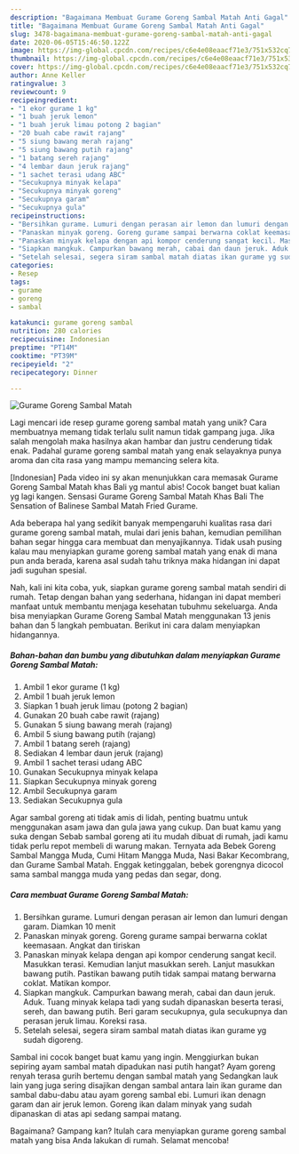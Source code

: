 ```yaml
---
description: "Bagaimana Membuat Gurame Goreng Sambal Matah Anti Gagal"
title: "Bagaimana Membuat Gurame Goreng Sambal Matah Anti Gagal"
slug: 3478-bagaimana-membuat-gurame-goreng-sambal-matah-anti-gagal
date: 2020-06-05T15:46:50.122Z
image: https://img-global.cpcdn.com/recipes/c6e4e08eaacf71e3/751x532cq70/gurame-goreng-sambal-matah-foto-resep-utama.jpg
thumbnail: https://img-global.cpcdn.com/recipes/c6e4e08eaacf71e3/751x532cq70/gurame-goreng-sambal-matah-foto-resep-utama.jpg
cover: https://img-global.cpcdn.com/recipes/c6e4e08eaacf71e3/751x532cq70/gurame-goreng-sambal-matah-foto-resep-utama.jpg
author: Anne Keller
ratingvalue: 3
reviewcount: 9
recipeingredient:
- "1 ekor gurame 1 kg"
- "1 buah jeruk lemon"
- "1 buah jeruk limau potong 2 bagian"
- "20 buah cabe rawit rajang"
- "5 siung bawang merah rajang"
- "5 siung bawang putih rajang"
- "1 batang sereh rajang"
- "4 lembar daun jeruk rajang"
- "1 sachet terasi udang ABC"
- "Secukupnya minyak kelapa"
- "Secukupnya minyak goreng"
- "Secukupnya garam"
- "Secukupnya gula"
recipeinstructions:
- "Bersihkan gurame. Lumuri dengan perasan air lemon dan lumuri dengan garam. Diamkan 10 menit"
- "Panaskan minyak goreng. Goreng gurame sampai berwarna coklat keemasaan. Angkat dan tiriskan"
- "Panaskan minyak kelapa dengan api kompor cenderung sangat kecil. Masukkan terasi. Kemudian lanjut masukkan sereh. Lanjut masukkan bawang putih. Pastikan bawang putih tidak sampai matang berwarna coklat. Matikan kompor."
- "Siapkan mangkuk. Campurkan bawang merah, cabai dan daun jeruk. Aduk. Tuang minyak kelapa tadi yang sudah dipanaskan beserta terasi, sereh, dan bawang putih. Beri garam secukupnya, gula secukupnya dan perasan jeruk limau. Koreksi rasa."
- "Setelah selesai, segera siram sambal matah diatas ikan gurame yg sudah digoreng."
categories:
- Resep
tags:
- gurame
- goreng
- sambal

katakunci: gurame goreng sambal 
nutrition: 280 calories
recipecuisine: Indonesian
preptime: "PT14M"
cooktime: "PT39M"
recipeyield: "2"
recipecategory: Dinner

---
```



![Gurame Goreng Sambal Matah](https://img-global.cpcdn.com/recipes/c6e4e08eaacf71e3/751x532cq70/gurame-goreng-sambal-matah-foto-resep-utama.jpg)

Lagi mencari ide resep gurame goreng sambal matah yang unik? Cara membuatnya memang tidak terlalu sulit namun tidak gampang juga. Jika salah mengolah maka hasilnya akan hambar dan justru cenderung tidak enak. Padahal gurame goreng sambal matah yang enak selayaknya punya aroma dan cita rasa yang mampu memancing selera kita.

[Indonesian] Pada video ini sy akan menunjukkan cara memasak Gurame Goreng Sambal Matah khas Bali yg mantul abis! Cocok banget buat kalian yg lagi kangen. Sensasi Gurame Goreng Sambal Matah Khas Bali The Sensation of Balinese Sambal Matah Fried Gurame.

Ada beberapa hal yang sedikit banyak mempengaruhi kualitas rasa dari gurame goreng sambal matah, mulai dari jenis bahan, kemudian pemilihan bahan segar hingga cara membuat dan menyajikannya. Tidak usah pusing kalau mau menyiapkan gurame goreng sambal matah yang enak di mana pun anda berada, karena asal sudah tahu triknya maka hidangan ini dapat jadi suguhan spesial.


Nah, kali ini kita coba, yuk, siapkan gurame goreng sambal matah sendiri di rumah. Tetap dengan bahan yang sederhana, hidangan ini dapat memberi manfaat untuk membantu menjaga kesehatan tubuhmu sekeluarga. Anda bisa menyiapkan Gurame Goreng Sambal Matah menggunakan 13 jenis bahan dan 5 langkah pembuatan. Berikut ini cara dalam menyiapkan hidangannya.

<!--inarticleads1-->

##### Bahan-bahan dan bumbu yang dibutuhkan dalam menyiapkan Gurame Goreng Sambal Matah:

1. Ambil 1 ekor gurame (1 kg)
1. Ambil 1 buah jeruk lemon
1. Siapkan 1 buah jeruk limau (potong 2 bagian)
1. Gunakan 20 buah cabe rawit (rajang)
1. Gunakan 5 siung bawang merah (rajang)
1. Ambil 5 siung bawang putih (rajang)
1. Ambil 1 batang sereh (rajang)
1. Sediakan 4 lembar daun jeruk (rajang)
1. Ambil 1 sachet terasi udang ABC
1. Gunakan Secukupnya minyak kelapa
1. Siapkan Secukupnya minyak goreng
1. Ambil Secukupnya garam
1. Sediakan Secukupnya gula


Agar sambal goreng ati tidak amis di lidah, penting buatmu untuk menggunakan asam jawa dan gula jawa yang cukup. Dan buat kamu yang suka dengan Sebab sambal goreng ati itu mudah dibuat di rumah, jadi kamu tidak perlu repot membeli di warung makan. Ternyata ada Bebek Goreng Sambal Mangga Muda, Cumi Hitam Mangga Muda, Nasi Bakar Kecombrang, dan Gurame Sambal Matah. Enggak ketinggalan, bebek gorengnya dicocol sama sambal mangga muda yang pedas dan segar, dong. 

<!--inarticleads2-->

##### Cara membuat Gurame Goreng Sambal Matah:

1. Bersihkan gurame. Lumuri dengan perasan air lemon dan lumuri dengan garam. Diamkan 10 menit
1. Panaskan minyak goreng. Goreng gurame sampai berwarna coklat keemasaan. Angkat dan tiriskan
1. Panaskan minyak kelapa dengan api kompor cenderung sangat kecil. Masukkan terasi. Kemudian lanjut masukkan sereh. Lanjut masukkan bawang putih. Pastikan bawang putih tidak sampai matang berwarna coklat. Matikan kompor.
1. Siapkan mangkuk. Campurkan bawang merah, cabai dan daun jeruk. Aduk. Tuang minyak kelapa tadi yang sudah dipanaskan beserta terasi, sereh, dan bawang putih. Beri garam secukupnya, gula secukupnya dan perasan jeruk limau. Koreksi rasa.
1. Setelah selesai, segera siram sambal matah diatas ikan gurame yg sudah digoreng.


Sambal ini cocok banget buat kamu yang ingin. Menggiurkan bukan sepiring ayam sambal matah dipadukan nasi putih hangat? Ayam goreng renyah terasa gurih bertemu dengan sambal matah yang Sedangkan lauk lain yang juga sering disajikan dengan sambal antara lain ikan gurame dan sambal dabu-dabu atau ayam goreng sambal ebi. Lumuri ikan denagn garam dan air jeruk lemon. Goreng ikan dalam minyak yang sudah dipanaskan di atas api sedang sampai matang. 

Bagaimana? Gampang kan? Itulah cara menyiapkan gurame goreng sambal matah yang bisa Anda lakukan di rumah. Selamat mencoba!
